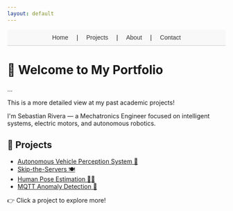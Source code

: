 ```yaml
---
layout: default
---
```


<nav style="text-align: center; padding: 10px; background-color: #f8f8f8; border-bottom: 1px solid #ccc; font-family: sans-serif;">
  <a href="/sebastianriveraportfolio/" style="margin: 0 15px; text-decoration: none; color: #333;">Home</a> |
  <a href="/sebastianriveraportfolio/#projects" style="margin: 0 15px; text-decoration: none; color: #333;">Projects</a> |
  <a href="/sebastianriveraportfolio/about" style="margin: 0 15px; text-decoration: none; color: #333;">About</a> |
  <a href="/sebastianriveraportfolio/contact" style="margin: 0 15px; text-decoration: none; color: #333;">Contact</a>
</nav>

# 👋 Welcome to My Portfolio
...

This is a more detailed view at my past academic projects!

I'm Sebastian Rivera — a Mechatronics Engineer focused on intelligent systems, electric motors, and autonomous robotics.

## 🚀 Projects

- [Autonomous Vehicle Perception System 🚗](projects/gowrench-autonomy/)
- [Skip-the-Servers 🍽️](projects/capstone/)
- [Human Pose Estimation 🧍‍♂️](projects/pose-estimation/)
- [MQTT Anomaly Detection 📡](projects/mqtt-anomaly/)

👉 Click a project to explore more!

